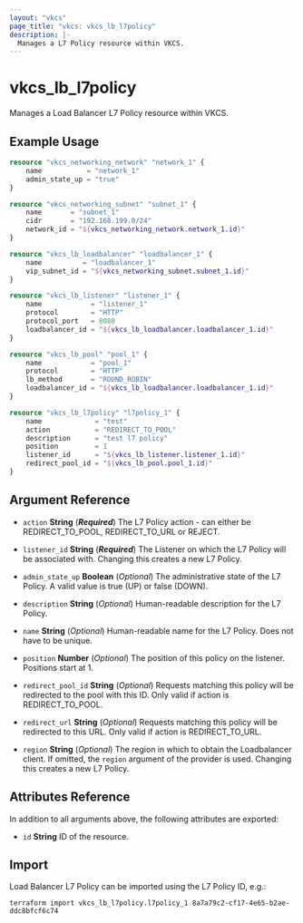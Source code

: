 ```yaml
---
layout: "vkcs"
page_title: "vkcs: vkcs_lb_l7policy"
description: |-
  Manages a L7 Policy resource within VKCS.
---
```


# vkcs_lb_l7policy

Manages a Load Balancer L7 Policy resource within VKCS.

## Example Usage
```terraform
resource "vkcs_networking_network" "network_1" {
	name           = "network_1"
	admin_state_up = "true"
}

resource "vkcs_networking_subnet" "subnet_1" {
	name       = "subnet_1"
	cidr       = "192.168.199.0/24"
	network_id = "${vkcs_networking_network.network_1.id}"
}

resource "vkcs_lb_loadbalancer" "loadbalancer_1" {
	name          = "loadbalancer_1"
	vip_subnet_id = "${vkcs_networking_subnet.subnet_1.id}"
}

resource "vkcs_lb_listener" "listener_1" {
	name            = "listener_1"
	protocol        = "HTTP"
	protocol_port   = 8080
	loadbalancer_id = "${vkcs_lb_loadbalancer.loadbalancer_1.id}"
}

resource "vkcs_lb_pool" "pool_1" {
	name            = "pool_1"
	protocol        = "HTTP"
	lb_method       = "ROUND_ROBIN"
	loadbalancer_id = "${vkcs_lb_loadbalancer.loadbalancer_1.id}"
}

resource "vkcs_lb_l7policy" "l7policy_1" {
	name             = "test"
	action           = "REDIRECT_TO_POOL"
	description      = "test l7 policy"
	position         = 1
	listener_id      = "${vkcs_lb_listener.listener_1.id}"
	redirect_pool_id = "${vkcs_lb_pool.pool_1.id}"
}
```
## Argument Reference
- `action` **String** (***Required***) The L7 Policy action - can either be REDIRECT\_TO\_POOL, REDIRECT\_TO\_URL or REJECT.

- `listener_id` **String** (***Required***) The Listener on which the L7 Policy will be associated with. Changing this creates a new L7 Policy.

- `admin_state_up` **Boolean** (*Optional*) The administrative state of the L7 Policy. A valid value is true (UP) or false (DOWN).

- `description` **String** (*Optional*) Human-readable description for the L7 Policy.

- `name` **String** (*Optional*) Human-readable name for the L7 Policy. Does not have to be unique.

- `position` **Number** (*Optional*) The position of this policy on the listener. Positions start at 1.

- `redirect_pool_id` **String** (*Optional*) Requests matching this policy will be redirected to the pool with this ID. Only valid if action is REDIRECT\_TO\_POOL.

- `redirect_url` **String** (*Optional*) Requests matching this policy will be redirected to this URL. Only valid if action is REDIRECT\_TO\_URL.

- `region` **String** (*Optional*) The region in which to obtain the Loadbalancer client. If omitted, the `region` argument of the provider is used. Changing this creates a new L7 Policy.


## Attributes Reference
In addition to all arguments above, the following attributes are exported:
- `id` **String** ID of the resource.



## Import

Load Balancer L7 Policy can be imported using the L7 Policy ID, e.g.:

```shell
terraform import vkcs_lb_l7policy.l7policy_1 8a7a79c2-cf17-4e65-b2ae-ddc8bfcf6c74
```
